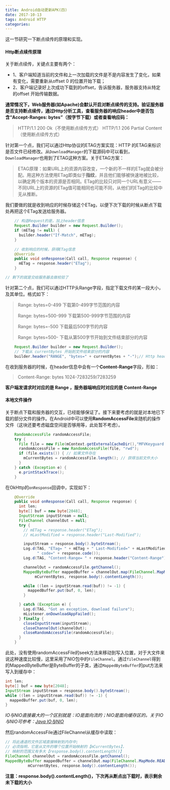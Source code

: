 ```yaml
---
title: Android自动更新APK(四)
date: 2017-10-13
tags: Android HTTP
categories:
---
```


这一节研究一下断点续传的原理和实现。

#### Http断点续传原理

关于断点续传，关键点主要有两个：

- 1、客户端知道当前的文件和上一次加载的文件是不是内容发生了变化，如果有变化，需要重新从offset 0 的位置开始下载；
- 2、客户端记录好上次成功下载到的offset，告诉服务器，服务器支持从特定的offset 开始传输数据。

**通常情况下，Web服务器(如Apache)会默认开启对断点续传的支持。验证服务器是否支持断点续传，通过Http分析工具，查看服务器的响应header中是否包含“Accept-Ranges: bytes”（按字节下载）或者查看响应码：**

> HTTP/1.1 200 Ok（不使用断点续传方式） 
> HTTP/1.1 206 Partial Content（使用断点续传方式）

针对第一个点，我们可以通过Http协议的ETAG方案实现：HTTP 的ETAG来标识是否文件已经修改。从`DownloadManager`的下载源码中可以看到，`DownloadManager`也用到了ETAG这种方案。关于ETAG方案：

> ETAG原理：如果URL上的资源内容改变，一个新的不一样的ETag就会被分配。用这种方法使用ETag即类似于**指纹**，并且他们能够被快速地被比较，以确定两个版本的资源是否相同。ETag的比较只对同一个URL有意义——不同URL上的资源的ETag值可能相同也可能不同，从他们的ETag的比较中无从推断。

我们要做的就是收到响应的时候存储这个ETag，以便下次下载的时候从断点下载处再把这个ETag发送给服务器。

```java
    // 构造Request的是，加上header信息
	Request.Builder builder = new Request.Builder();
	if (mETag != null) {
      builder.header("If-Match", mETag);
    }
	
	// 收到响应的时候，获得ETag信息
	@Override
    public void onResponse(Call call, Response response) {
      mETag = response.header("ETag");
    }

// 剩下的就是交给服务器去做校验了
```



针对第二个点，我们可以通过HTTP头Range字段，指定下载文件的某一段大小，及其单位。格式如下：

> Range: bytes=0-499 下载第0-499字节范围的内容
>
> Range: bytes=500-999 下载第500-999字节范围的内容
>
> Range: bytes=-500 下载最后500字节的内容
>
> Range: bytes=500- 下载从第500字节开始到文件结束部分的内容

```java
    Request.Builder builder = new Request.Builder();
	// 下载从 currentBytes 开始到文件结束部分的内容
    builder.header("RANGE", "bytes=" + currentBytes + "-");// Http header不区分大小写
```

在收到服务器的时候，在header信息中会有一个**Content-Range**字段，形如：

> Content-Range: bytes 1024-7283259/7283259

**客户端发请求时对应的是 Range ，服务器端响应时对应的是 Content-Range**

#### 本地文件操作

关于断点下载和服务器的交互，已经能够保证了。接下来要考虑的就是对本地已下载的部分文件的操作。在Android中可以使用**RandomAccessFile**来随机的操作文件（这块还要考虑磁盘空间是否够用等，此处暂不考虑）。

```java
    RandomAccessFile randomAccessFile;
	try {
      File file = new File(mContext.getExternalCacheDir(),"MFVKeyguard.apk");
      randomAccessFile = new RandomAccessFile(file, "rwd");
      if (file.exists()) { // 如果文件存在
        mCurrentBytes = randomAccessFile.length(); // 获得当前文件大小
      }
    } catch (Exception e) {
      e.printStackTrace();
    }
```

在OkHttp的`onResponse`回调中，实现如下：

```java
    @Override
    public void onResponse(Call call, Response response) {
      int len;
      byte[] buf = new byte[2048];
      InputStream inputStream = null;
      FileChannel channelOut = null;
      try {
        // mETag = response.header("ETag");
        // mLastModified = response.header("Last-Modified");

        inputStream = response.body().byteStream();
        Log.d(TAG, "ETag= " + mETag + " Last-Modified=" + mLastModified +
              " code=" + response.code());
        Log.d(TAG, "Content-Range= " + response.header("Content-Range"));

        channelOut = randomAccessFile.getChannel();
        MappedByteBuffer mappedBuffer = channelOut.map(FileChannel.MapMode.READ_WRITE,
             mCurrentBytes, response.body().contentLength());

        while ((len = inputStream.read(buf)) != -1) {
          mappedBuffer.put(buf, 0, len);
        }

      } catch (Exception e) {
        Log.d(TAG, "Got an exception, download failure");
        mListener.onDownloadAppFailed();
      } finally {
        closeInputStream(inputStream);
        closeChannelOut(channelOut);
        closeRandomAccessFile(randomAccessFile);
      }
    }
```

此处，没有使用randomAccessFile的seek方法来移动到写入位置，对于大文件来说这种速度比较慢，这里采用了NIO包中的`FileChannel`。通过`fileChannel`得到的MappedByteBuffer是ByteBuffer的子类，通过`MappedByteBuffer`的put方法来写入到缓存中：

```java
int len;
byte[] buf = new byte[2048];
InputStream inputStream = response.body().byteStream();
while ((len = inputStream.read(buf)) != -1) {
  mappedBuffer.put(buf, 0, len);
}
```

*IO与NIO直接最大的一个区别就是：IO是面向流的；NIO是面向缓存区的。关于IO与NIO可参考：[Java IO与NIO](http://ifeve.com/java-nio-vs-io/)*

然后randomAccessFile通过FileChannel从缓存中读取：

```java
// 将此通道的文件区域直接映射到内存中;
// 必须指明，它是从文件的哪个位置开始映射的【mCurrentBytes】，
// 映射的范围又有多大【response.body().contentLength()】
FileChannel channelOut = randomAccessFile.getChannel();
MappedByteBuffer mappedBuffer = channelOut.map(FileChannel.MapMode.READ_WRITE,
          mCurrentBytes, response.body().contentLength());
```

**注意：response.body().contentLength()，下次再从断点出下载时，表示剩余未下载的大小**

